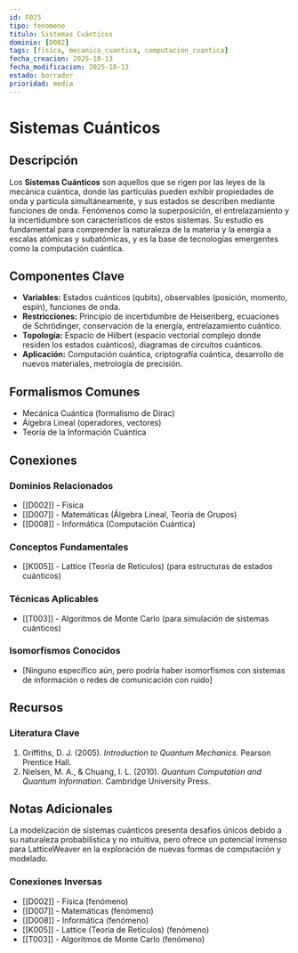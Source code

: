 ```yaml
---
id: F025
tipo: fenomeno
titulo: Sistemas Cuánticos
dominio: [D002]
tags: [fisica, mecanica_cuantica, computacion_cuantica]
fecha_creacion: 2025-10-13
fecha_modificacion: 2025-10-13
estado: borrador
prioridad: media
---
```


# Sistemas Cuánticos

## Descripción

Los **Sistemas Cuánticos** son aquellos que se rigen por las leyes de la mecánica cuántica, donde las partículas pueden exhibir propiedades de onda y partícula simultáneamente, y sus estados se describen mediante funciones de onda. Fenómenos como la superposición, el entrelazamiento y la incertidumbre son característicos de estos sistemas. Su estudio es fundamental para comprender la naturaleza de la materia y la energía a escalas atómicas y subatómicas, y es la base de tecnologías emergentes como la computación cuántica.

## Componentes Clave

- **Variables:** Estados cuánticos (qubits), observables (posición, momento, espín), funciones de onda.
- **Restricciones:** Principio de incertidumbre de Heisenberg, ecuaciones de Schrödinger, conservación de la energía, entrelazamiento cuántico.
- **Topología:** Espacio de Hilbert (espacio vectorial complejo donde residen los estados cuánticos), diagramas de circuitos cuánticos.
- **Aplicación:** Computación cuántica, criptografía cuántica, desarrollo de nuevos materiales, metrología de precisión.

## Formalismos Comunes

- Mecánica Cuántica (formalismo de Dirac)
- Álgebra Lineal (operadores, vectores)
- Teoría de la Información Cuántica

## Conexiones

### Dominios Relacionados
- [[D002]] - Física
- [[D007]] - Matemáticas (Álgebra Lineal, Teoría de Grupos)
- [[D008]] - Informática (Computación Cuántica)

### Conceptos Fundamentales
- [[K005]] - Lattice (Teoría de Retículos) (para estructuras de estados cuánticos)

### Técnicas Aplicables
- [[T003]] - Algoritmos de Monte Carlo (para simulación de sistemas cuánticos)

### Isomorfismos Conocidos
- [Ninguno específico aún, pero podría haber isomorfismos con sistemas de información o redes de comunicación con ruido]

## Recursos

### Literatura Clave
1.  Griffiths, D. J. (2005). *Introduction to Quantum Mechanics*. Pearson Prentice Hall.
2.  Nielsen, M. A., & Chuang, I. L. (2010). *Quantum Computation and Quantum Information*. Cambridge University Press.

## Notas Adicionales

La modelización de sistemas cuánticos presenta desafíos únicos debido a su naturaleza probabilística y no intuitiva, pero ofrece un potencial inmenso para LatticeWeaver en la exploración de nuevas formas de computación y modelado.

### Conexiones Inversas
- [[D002]] - Física (fenómeno)
- [[D007]] - Matemáticas (fenómeno)
- [[D008]] - Informática (fenómeno)
- [[K005]] - Lattice (Teoría de Retículos) (fenómeno)
- [[T003]] - Algoritmos de Monte Carlo (fenómeno)

